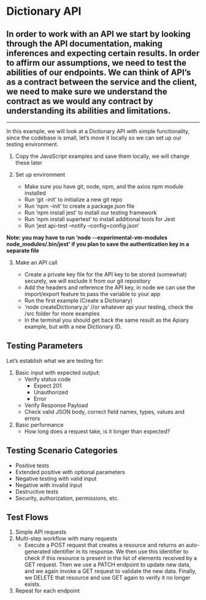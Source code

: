 # Dictionary API

## In order to work with an API we start by looking through the API documentation, making inferences and expecting certain results. In order to affirm our assumptions, we need to test the abilities of our endpoints. We can think of API’s as a contract between the service and the client, we need to make sure we understand the contract as we would any contract by understanding its abilities and limitations.
***
In this example, we will look at a Dictionary API with simple functionality, since the codebase is small, let’s move it locally so we can set up our testing environment.

1.	Copy the JavaScript examples and save them locally, we will change these later
2.	Set up environment

    -	Make sure you have git, node, npm, and the axios npm module installed
    -	Run ‘git -init’ to initialize a new git repo
    -	Run ‘npm -init’ to create a package.json file
    -	Run ‘npm install jest’ to install our testing framework
    - Run ‘npm install supertest’ to install additional tools for Jest
    - Run ‘jest api-test –notify –config=config.json’

**Note: you may have to run ‘node --experimental-vm-modules node_modules/.bin/jest’ if you plan to save the authentication key in a separate file**

3.	Make an API call
  
    - Create a private key file for the API key to be stored (somewhat) securely, we will exclude it from our git repository
    - Add the headers and reference the API key, in node we can use the import/export feature to pass the variable to your app
    - Run the first example (Create a Dictionary)
    - ‘node createDictionary.js’ //or whatever api your testing, check the /src folder for more examples
    - In the terminal you should get back the same result as the Apiary example, but with a new Dictionary ID.

## Testing Parameters

Let’s establish what we are testing for:

1.	Basic input with expected output:
    - Verify status code
        - Expect 201
        - Unauthorized
        - Error
    - Verify Response Payload
    - Check valid JSON body, correct field names, types, values and errors
2.	Basic performance
    - How long does a request take, is it longer than expected?
    
## Testing Scenario Categories
  - Positive tests
  - Extended positive with optional parameters
  - Negative testing with valid input
  - Negative with invalid input
  - Destructive tests
  - Security, authorization, permissions, etc.

## Test Flows
1.	Simple API requests
2.	Multi-step workflow with many requests
    - Execute a POST request that creates a resource and returns an auto-generated identifier in its response. We then use this identifier to check if this resource is present in the list of elements received by a GET request. Then we use a PATCH endpoint to update new data, and we again invoke a GET request to validate the new data. Finally, we DELETE that resource and use GET again to verify it no longer exists.
3.	Repeat for each endpoint
